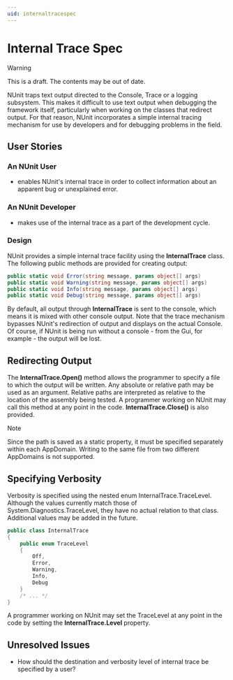 ```yaml
---
uid: internaltracespec
---
```


# Internal Trace Spec

> [!WARNING]
> This is a draft. The contents may be out of date.

NUnit traps text output directed to the Console, Trace or a logging subsystem. This makes it difficult to use text
output when debugging the framework itself, particularly when working on the classes that redirect output. For that
reason, NUnit incorporates a simple internal tracing mechanism for use by developers and for debugging problems in the
field.

## User Stories

### An NUnit User

* enables NUnit's internal trace in order to collect information about an apparent bug or unexplained error.

### An NUnit Developer

* makes use of the internal trace as a part of the development cycle.

### Design

NUnit provides a simple internal trace facility using the **InternalTrace** class. The following public methods are
provided for creating output:

```csharp
public static void Error(string message, params object[] args)
public static void Warning(string message, params object[] args)
public static void Info(string message, params object[] args)
public static void Debug(string message, params object[] args)
```

By default, all output through **InternalTrace** is sent to the console, which means it is mixed with other console
output. Note that the trace mechanism bypasses NUnit's redirection of output and displays on the actual Console. Of
course, if NUnit is being run without a console - from the Gui, for example - the output will be lost.

## Redirecting Output

The **InternalTrace.Open()** method allows the programmer to specify a file to which the output will be written. Any
absolute or relative path may be used as an argument. Relative paths are interpreted as relative to the location of the
assembly being tested. A programmer working on NUnit may call this method at any point in the code.
**InternalTrace.Close()** is also provided.

> [!NOTE]
> Since the path is saved as a static property, it must be specified separately within each AppDomain. Writing
> to the same file from two different AppDomains is not supported.

## Specifying Verbosity

Verbosity is specified using the nested enum InternalTrace.TraceLevel. Although the values currently match those of
System.Diagnostics.TraceLevel, they have no actual relation to that class. Additional values may be added in the future.

```csharp
public class InternalTrace
{
    public enum TraceLevel
    {
        Off,
        Error,
        Warning,
        Info,
        Debug
    }
    /* ... */
}
```

A programmer working on NUnit may set the TraceLevel at any point in the code by setting the **InternalTrace.Level**
property.

## Unresolved Issues

* How should the destination and verbosity level of internal trace be specified by a user?
